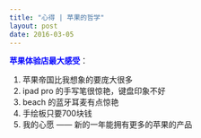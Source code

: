 ```yaml
---
title: "心得 | 苹果的哲学"
layout: post
date: 2016-03-05
---
```


<span style="color:blue">**苹果体验店最大感受**</span>：

1. 苹果帝国比我想象的要庞大很多
2. ipad pro 的手写笔很惊艳，键盘印象不好
3. beach 的蓝牙耳麦有点惊艳
4. 手绘板只要700块钱
5. 我的心愿 —— 新的一年能拥有更多的苹果的产品
